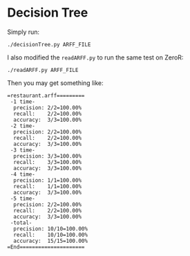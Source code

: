 # Decision Tree

Simply run:

    ./decisionTree.py ARFF_FILE

I also modified the `readARFF.py` to run the same test on ZeroR:

    ./readARFF.py ARFF_FILE

Then you may get something like:

    =restaurant.arff=========
     -1 time-
      precision: 2/2=100.00%
      recall:    2/2=100.00%
      accuracy:  3/3=100.00%
     -2 time-
      precision: 2/2=100.00%
      recall:    2/2=100.00%
      accuracy:  3/3=100.00%
     -3 time-
      precision: 3/3=100.00%
      recall:    3/3=100.00%
      accuracy:  3/3=100.00%
     -4 time-
      precision: 1/1=100.00%
      recall:    1/1=100.00%
      accuracy:  3/3=100.00%
     -5 time-
      precision: 2/2=100.00%
      recall:    2/2=100.00%
      accuracy:  3/3=100.00%
     -total-
      precision: 10/10=100.00%
      recall:    10/10=100.00%
      accuracy:  15/15=100.00%
    =End=====================
